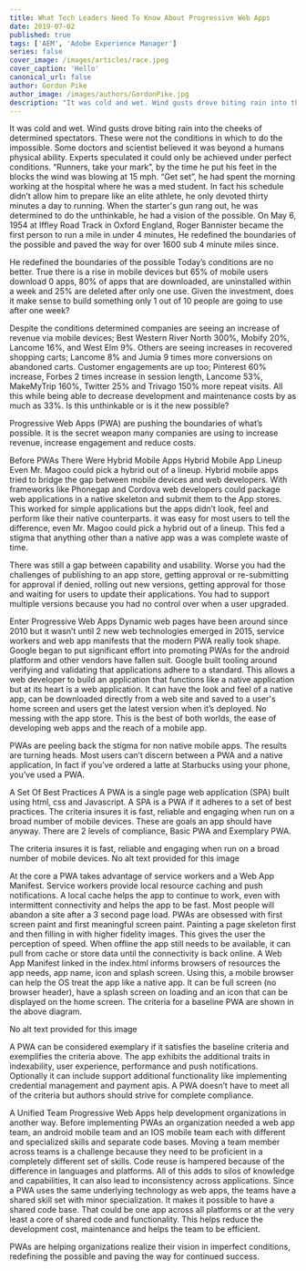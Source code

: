 ```yaml
---
title: What Tech Leaders Need To Know About Progressive Web Apps
date: 2019-07-02
published: true
tags: ['AEM', 'Adobe Experience Manager']
series: false
cover_image: /images/articles/race.jpeg
cover_caption: 'Hello'
canonical_url: false
author: Gordon Pike
author_image: /images/authors/GordonPike.jpg
description: "It was cold and wet. Wind gusts drove biting rain into the cheeks of determined spectators. These were not the conditions in which to do the impossible. Some doctors and scientist believed it was beyond a humans physical ability. Experts speculated it could only be achieved under perfect conditions. “Runners, take your mark”, by the time he put his feet in the blocks the wind was blowing at 15 mph. “Get set”, he had spent the morning working at the hospital where he was a med student. In fact his schedule didn’t allow him to prepare like an elite athlete, he only devoted thirty minutes a day to running. When the starter's gun rang out, he was determined to do the unthinkable, he had a vision of the possible. On May 6, 1954 at Iffley Road Track in Oxford England, Roger Bannister became the first person to run a mile in under 4 minutes, He redefined the boundaries of the possible and paved the way for over 1600 sub 4 minute miles since."
---
```


It was cold and wet. Wind gusts drove biting rain into the cheeks of determined spectators. These were not the conditions in which to do the impossible. Some doctors and scientist believed it was beyond a humans physical ability. Experts speculated it could only be achieved under perfect conditions. “Runners, take your mark”, by the time he put his feet in the blocks the wind was blowing at 15 mph. “Get set”, he had spent the morning working at the hospital where he was a med student. In fact his schedule didn’t allow him to prepare like an elite athlete, he only devoted thirty minutes a day to running. When the starter's gun rang out, he was determined to do the unthinkable, he had a vision of the possible. On May 6, 1954 at Iffley Road Track in Oxford England, Roger Bannister became the first person to run a mile in under 4 minutes, He redefined the boundaries of the possible and paved the way for over 1600 sub 4 minute miles since.

He redefined the boundaries of the possible
Today’s conditions are no better. True there is a rise in mobile devices but 65% of mobile users download 0 apps, 80% of apps that are downloaded, are uninstalled within a week and 25% are deleted after only one use. Given the investment, does it make sense to build something only 1 out of 10 people are going to use after one week?

Despite the conditions determined companies are seeing an increase of revenue via mobile devices; Best Western River North 300%, Mobify 20%, Lancome 16%, and West Elm 9%. Others are seeing increases in recovered shopping carts; Lancome 8% and Jumia 9 times more conversions on abandoned carts. Customer engagements are up too; Pinterest 60% increase, Forbes 2 times increase in session length, Lancome 53%, MakeMyTrip 160%, Twitter 25% and Trivago 150% more repeat visits. All this while being able to decrease development and maintenance costs by as much as 33%. Is this unthinkable or is it the new possible?

Progressive Web Apps (PWA) are pushing the boundaries of what’s possible. It is the secret weapon many companies are using to increase revenue, increase engagement and reduce costs.

Before PWAs There Were Hybrid Mobile Apps
Hybrid Mobile App Lineup
Even Mr. Magoo could pick a hybrid out of a lineup.
Hybrid mobile apps tried to bridge the gap between mobile devices and web developers. With frameworks like Phonegap and Cordova web developers could package web applications in a native skeleton and submit them to the App stores. This worked for simple applications but the apps didn’t look, feel and perform like their native counterparts. it was easy for most users to tell the difference, even Mr. Magoo could pick a hybrid out of a lineup. This fed a stigma that anything other than a native app was a was complete waste of time.

There was still a gap between capability and usability. Worse you had the challenges of publishing to an app store, getting approval or re-submitting for approval if denied, rolling out new versions, getting approval for those and waiting for users to update their applications. You had to support multiple versions because you had no control over when a user upgraded.

Enter Progressive Web Apps
Dynamic web pages have been around since 2010 but it wasn’t until 2 new web technologies emerged in 2015, service workers and web app manifests that the modern PWA really took shape. Google began to put significant effort into promoting PWAs for the android platform and other vendors have fallen suit. Google built tooling around verifying and validating that applications adhere to a standard. This allows a web developer to build an application that functions like a native application but at its heart is a web application. It can have the look and feel of a native app, can be downloaded directly from a web site and saved to a user's home screen and users get the latest version when it’s deployed. No messing with the app store. This is the best of both worlds, the ease of developing web apps and the reach of a mobile app.

PWAs are peeling back the stigma for non native mobile apps. The results are turning heads. Most users can’t discern between a PWA and a native application, In fact if you’ve ordered a latte at Starbucks using your phone, you’ve used a PWA.

A Set Of Best Practices
A PWA is a single page web application (SPA) built using html, css and Javascript. A SPA is a PWA if it adheres to a set of best practices. The criteria insures it is fast, reliable and engaging when run on a broad number of mobile devices. These are goals an app should have anyway. There are 2 levels of compliance, Basic PWA and Exemplary PWA.

The criteria insures it is fast, reliable and engaging when run on a broad number of mobile devices.
No alt text provided for this image


At the core a PWA takes advantage of service workers and a Web App Manifest. Service workers provide local resource caching and push notifications. A local cache helps the app to continue to work, even with intermittent connectivity and helps the app to be fast. Most people will abandon a site after a 3 second page load. PWAs are obsessed with first screen paint and first meaningful screen paint. Painting a page skeleton first and then filling in with higher fidelity images. This gives the user the perception of speed. When offline the app still needs to be available, it can pull from cache or store data until the connectivity is back online. A Web App Manifest linked in the index.html informs browsers of resources the app needs, app name, icon and splash screen. Using this, a mobile browser can help the OS treat the app like a native app. It can be full screen (no browser header), have a splash screen on loading and an icon that can be displayed on the home screen. The criteria for a baseline PWA are shown in the above diagram.

No alt text provided for this image


A PWA can be considered exemplary if it satisfies the baseline criteria and exemplifies the criteria above. The app exhibits the additional traits in indexability, user experience, performance and push notifications. Optionally it can include support additional functionality like implementing credential management and payment apis. A PWA doesn’t have to meet all of the criteria but authors should strive for complete compliance.

A Unified Team
Progressive Web Apps help development organizations in another way. Before implementing PWAs an organization needed a web app team, an android mobile team and an IOS mobile team each with different and specialized skills and separate code bases. Moving a team member across teams is a challenge because they need to be proficient in a completely different set of skills. Code reuse is hampered because of the difference in languages and platforms. All of this adds to silos of knowledge and capabilities, It can also lead to inconsistency across applications. Since a PWA uses the same underlying technology as web apps, the teams have a shared skill set with minor specialization. It makes it possible to have a shared code base. That could be one app across all platforms or at the very least a core of shared code and functionality. This helps reduce the development cost, maintenance and helps the team to be efficient.

PWAs are helping organizations realize their vision in imperfect conditions, redefining the possible and paving the way for continued success.

